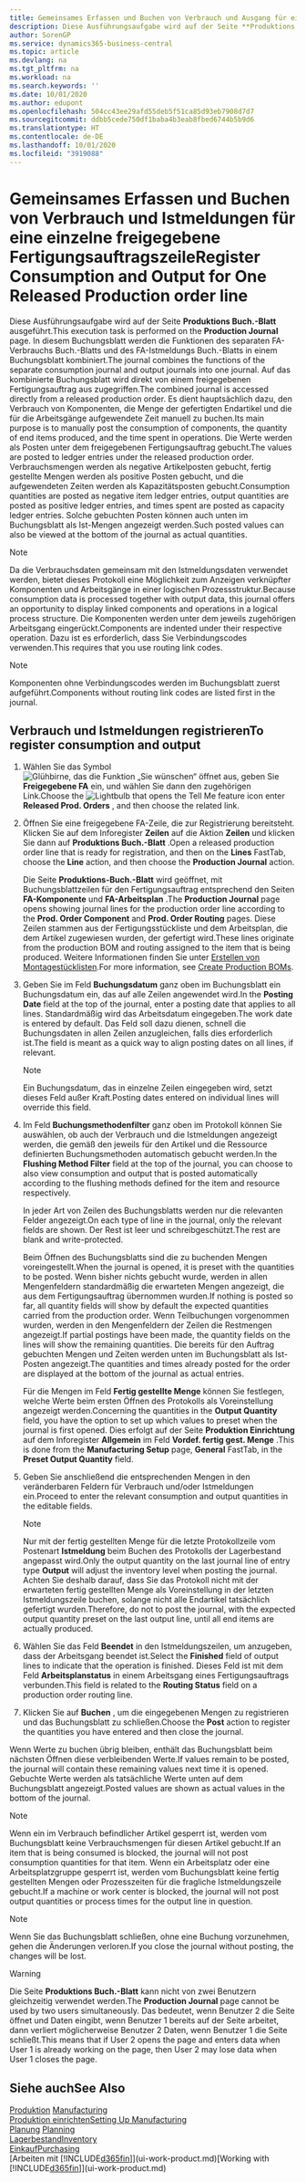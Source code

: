 ```yaml
---
title: Gemeinsames Erfassen und Buchen von Verbrauch und Ausgang für eine einzelne freigegebene Fertigungsauftragszeile | Microsoft Docs
description: Diese Ausführungsaufgabe wird auf der Seite **Produktions Buch.-Blatt** ausgeführt. In diesem Buchungsblatt werden die Funktionen des separaten FA-Verbrauchs Buch.-Blatts und des FA-Istmeldungs Buch.-Blatts in einem Buchungsblatt kombiniert. Auf das kombinierte Buchungsblatt wird direkt von einem freigegebenen Fertigungsauftrag aus zugegriffen. Es dient hauptsächlich dazu, den Verbrauch von Komponenten, die Menge der gefertigten Endartikel und die für die Arbeitsgänge aufgewendete Zeit manuell zu buchen.
author: SorenGP
ms.service: dynamics365-business-central
ms.topic: article
ms.devlang: na
ms.tgt_pltfrm: na
ms.workload: na
ms.search.keywords: ''
ms.date: 10/01/2020
ms.author: edupont
ms.openlocfilehash: 504cc43ee29afd55deb5f51ca85d93eb7908d7d7
ms.sourcegitcommit: ddbb5cede750df1baba4b3eab8fbed6744b5b9d6
ms.translationtype: HT
ms.contentlocale: de-DE
ms.lasthandoff: 10/01/2020
ms.locfileid: "3919088"
---
```

# <a name="register-consumption-and-output-for-one-released-production-order-line"></a><span data-ttu-id="308ee-106">Gemeinsames Erfassen und Buchen von Verbrauch und Istmeldungen für eine einzelne freigegebene Fertigungsauftragszeile</span><span class="sxs-lookup"><span data-stu-id="308ee-106">Register Consumption and Output for One Released Production order line</span></span>
<span data-ttu-id="308ee-107">Diese Ausführungsaufgabe wird auf der Seite **Produktions Buch.-Blatt** ausgeführt.</span><span class="sxs-lookup"><span data-stu-id="308ee-107">This execution task is performed on the **Production Journal** page.</span></span> <span data-ttu-id="308ee-108">In diesem Buchungsblatt werden die Funktionen des separaten FA-Verbrauchs Buch.-Blatts und des FA-Istmeldungs Buch.-Blatts in einem Buchungsblatt kombiniert.</span><span class="sxs-lookup"><span data-stu-id="308ee-108">The journal combines the functions of the separate consumption journal and output journals into one journal.</span></span> <span data-ttu-id="308ee-109">Auf das kombinierte Buchungsblatt wird direkt von einem freigegebenen Fertigungsauftrag aus zugegriffen.</span><span class="sxs-lookup"><span data-stu-id="308ee-109">The combined journal is accessed directly from a released production order.</span></span> <span data-ttu-id="308ee-110">Es dient hauptsächlich dazu, den Verbrauch von Komponenten, die Menge der gefertigten Endartikel und die für die Arbeitsgänge aufgewendete Zeit manuell zu buchen.</span><span class="sxs-lookup"><span data-stu-id="308ee-110">Its main purpose is to manually post the consumption of components, the quantity of end items produced, and the time spent in operations.</span></span> <span data-ttu-id="308ee-111">Die Werte werden als Posten unter dem freigegebenen Fertigungsauftrag gebucht.</span><span class="sxs-lookup"><span data-stu-id="308ee-111">The values are posted to ledger entries under the released production order.</span></span> <span data-ttu-id="308ee-112">Verbrauchsmengen werden als negative Artikelposten gebucht, fertig gestellte Mengen werden als positive Posten gebucht, und die aufgewendeten Zeiten werden als Kapazitätsposten gebucht.</span><span class="sxs-lookup"><span data-stu-id="308ee-112">Consumption quantities are posted as negative item ledger entries, output quantities are posted as positive ledger entries, and times spent are posted as capacity ledger entries.</span></span> <span data-ttu-id="308ee-113">Solche gebuchten Posten können auch unten im Buchungsblatt als Ist-Mengen angezeigt werden.</span><span class="sxs-lookup"><span data-stu-id="308ee-113">Such posted values can also be viewed at the bottom of the journal as actual quantities.</span></span>  

> [!NOTE]  
>  <span data-ttu-id="308ee-114">Da die Verbrauchsdaten gemeinsam mit den Istmeldungsdaten verwendet werden, bietet dieses Protokoll eine Möglichkeit zum Anzeigen verknüpfter Komponenten und Arbeitsgänge in einer logischen Prozessstruktur.</span><span class="sxs-lookup"><span data-stu-id="308ee-114">Because consumption data is processed together with output data, this journal offers an opportunity to display linked components and operations in a logical process structure.</span></span> <span data-ttu-id="308ee-115">Die Komponenten werden unter dem jeweils zugehörigen Arbeitsgang eingerückt.</span><span class="sxs-lookup"><span data-stu-id="308ee-115">Components are indented under their respective operation.</span></span> <span data-ttu-id="308ee-116">Dazu ist es erforderlich, dass Sie Verbindungscodes verwenden.</span><span class="sxs-lookup"><span data-stu-id="308ee-116">This requires that you use routing link codes.</span></span>  

> [!NOTE]  
>  <span data-ttu-id="308ee-117">Komponenten ohne Verbindungscodes werden im Buchungsblatt zuerst aufgeführt.</span><span class="sxs-lookup"><span data-stu-id="308ee-117">Components without routing link codes are listed first in the journal.</span></span>  

## <a name="to-register-consumption-and-output"></a><span data-ttu-id="308ee-118">Verbrauch und Istmeldungen registrieren</span><span class="sxs-lookup"><span data-stu-id="308ee-118">To register consumption and output</span></span>  
1.  <span data-ttu-id="308ee-119">Wählen Sie das Symbol ![Glühbirne, das die Funktion „Sie wünschen“ öffnet](media/ui-search/search_small.png "Was möchten Sie tun?") aus, geben Sie **Freigegebene FA** ein, und wählen Sie dann den zugehörigen Link.</span><span class="sxs-lookup"><span data-stu-id="308ee-119">Choose the ![Lightbulb that opens the Tell Me feature](media/ui-search/search_small.png "Tell me what you want to do") icon enter **Released Prod. Orders** , and then choose the related link.</span></span>  
2.  <span data-ttu-id="308ee-120">Öffnen Sie eine freigegebene FA-Zeile, die zur Registrierung bereitsteht. Klicken Sie auf dem Inforegister **Zeilen** auf die Aktion **Zeilen** und klicken Sie dann auf **Produktions Buch.-Blatt** .</span><span class="sxs-lookup"><span data-stu-id="308ee-120">Open a released production order line that is ready for registration, and then on the **Lines** FastTab, choose the **Line** action, and then choose the **Production Journal** action.</span></span>  

    <span data-ttu-id="308ee-121">Die Seite **Produktions-Buch.-Blatt** wird geöffnet, mit Buchungsblattzeilen für den Fertigungsauftrag entsprechend den Seiten **FA-Komponente** und **FA-Arbeitsplan** .</span><span class="sxs-lookup"><span data-stu-id="308ee-121">The **Production Journal** page opens showing journal lines for the production order line according to the **Prod. Order Component** and **Prod. Order Routing** pages.</span></span> <span data-ttu-id="308ee-122">Diese Zeilen stammen aus der Fertigungsstückliste und dem Arbeitsplan, die dem Artikel zugewiesen wurden, der gefertigt wird.</span><span class="sxs-lookup"><span data-stu-id="308ee-122">These lines originate from the production BOM and routing assigned to the item that is being produced.</span></span> <span data-ttu-id="308ee-123">Weitere Informationen finden Sie unter [Erstellen von Montagestücklisten](production-how-to-create-routings.md).</span><span class="sxs-lookup"><span data-stu-id="308ee-123">For more information, see [Create Production BOMs](production-how-to-create-routings.md).</span></span>  

3.  <span data-ttu-id="308ee-124">Geben Sie im Feld **Buchungsdatum** ganz oben im Buchungsblatt ein Buchungsdatum ein, das auf alle Zeilen angewendet wird.</span><span class="sxs-lookup"><span data-stu-id="308ee-124">In the **Posting Date** field at the top of the journal, enter a posting date that applies to all lines.</span></span> <span data-ttu-id="308ee-125">Standardmäßig wird das Arbeitsdatum eingegeben.</span><span class="sxs-lookup"><span data-stu-id="308ee-125">The work date is entered by default.</span></span> <span data-ttu-id="308ee-126">Das Feld soll dazu dienen, schnell die Buchungsdaten in allen Zeilen anzugleichen, falls dies erforderlich ist.</span><span class="sxs-lookup"><span data-stu-id="308ee-126">The field is meant as a quick way to align posting dates on all lines, if relevant.</span></span>  

    > [!NOTE]  
    >  <span data-ttu-id="308ee-127">Ein Buchungsdatum, das in einzelne Zeilen eingegeben wird, setzt dieses Feld außer Kraft.</span><span class="sxs-lookup"><span data-stu-id="308ee-127">Posting dates entered on individual lines will override this field.</span></span>  

4.  <span data-ttu-id="308ee-128">Im Feld **Buchungsmethodenfilter** ganz oben im Protokoll können Sie auswählen, ob auch der Verbrauch und die Istmeldungen angezeigt werden, die gemäß den jeweils für den Artikel und die Ressource definierten Buchungsmethoden automatisch gebucht werden.</span><span class="sxs-lookup"><span data-stu-id="308ee-128">In the **Flushing Method Filter** field at the top of the journal, you can choose to also view consumption and output that is posted automatically according to the flushing methods defined for the item and resource respectively.</span></span>  

    <span data-ttu-id="308ee-129">In jeder Art von Zeilen des Buchungsblatts werden nur die relevanten Felder angezeigt.</span><span class="sxs-lookup"><span data-stu-id="308ee-129">On each type of line in the journal, only the relevant fields are shown.</span></span> <span data-ttu-id="308ee-130">Der Rest ist leer und schreibgeschützt.</span><span class="sxs-lookup"><span data-stu-id="308ee-130">The rest are blank and write-protected.</span></span>  

    <span data-ttu-id="308ee-131">Beim Öffnen des Buchungsblatts sind die zu buchenden Mengen voreingestellt.</span><span class="sxs-lookup"><span data-stu-id="308ee-131">When the journal is opened, it is preset with the quantities to be posted.</span></span> <span data-ttu-id="308ee-132">Wenn bisher nichts gebucht wurde, werden in allen Mengenfeldern standardmäßig die erwarteten Mengen angezeigt, die aus dem Fertigungsauftrag übernommen wurden.</span><span class="sxs-lookup"><span data-stu-id="308ee-132">If nothing is posted so far, all quantity fields will show by default the expected quantities carried from the production order.</span></span> <span data-ttu-id="308ee-133">Wenn Teilbuchungen vorgenommen wurden, werden in den Mengenfeldern der Zeilen die Restmengen angezeigt.</span><span class="sxs-lookup"><span data-stu-id="308ee-133">If partial postings have been made, the quantity fields on the lines will show the remaining quantities.</span></span> <span data-ttu-id="308ee-134">Die bereits für den Auftrag gebuchten Mengen und Zeiten werden unten im Buchungsblatt als Ist-Posten angezeigt.</span><span class="sxs-lookup"><span data-stu-id="308ee-134">The quantities and times already posted for the order are displayed at the bottom of the journal as actual entries.</span></span>  

    <span data-ttu-id="308ee-135">Für die Mengen im Feld **Fertig gestellte Menge** können Sie festlegen, welche Werte beim ersten Öffnen des Protokolls als Voreinstellung angezeigt werden.</span><span class="sxs-lookup"><span data-stu-id="308ee-135">Concerning the quantities in the **Output Quantity** field, you have the option to set up which values to preset when the journal is first opened.</span></span> <span data-ttu-id="308ee-136">Dies erfolgt auf der Seite **Produktion Einrichtung** auf dem Inforegister **Allgemein** im Feld **Vordef. fertig gest. Menge** .</span><span class="sxs-lookup"><span data-stu-id="308ee-136">This is done from the **Manufacturing Setup** page, **General** FastTab, in the **Preset Output Quantity** field.</span></span>

5.  <span data-ttu-id="308ee-137">Geben Sie anschließend die entsprechenden Mengen in den veränderbaren Feldern für Verbrauch und/oder Istmeldungen ein.</span><span class="sxs-lookup"><span data-stu-id="308ee-137">Proceed to enter the relevant consumption and output quantities in the editable fields.</span></span>  

    > [!NOTE]  
    >  <span data-ttu-id="308ee-138">Nur mit der fertig gestellten Menge für die letzte Protokollzeile vom Postenart **Istmeldung** beim Buchen des Protokolls der Lagerbestand angepasst wird.</span><span class="sxs-lookup"><span data-stu-id="308ee-138">Only the output quantity on the last journal line of entry type **Output** will adjust the inventory level when posting the journal.</span></span> <span data-ttu-id="308ee-139">Achten Sie deshalb darauf, dass Sie das Protokoll nicht mit der erwarteten fertig gestellten Menge als Voreinstellung in der letzten Istmeldungszeile buchen, solange nicht alle Endartikel tatsächlich gefertigt wurden.</span><span class="sxs-lookup"><span data-stu-id="308ee-139">Therefore, do not to post the journal, with the expected output quantity preset on the last output line, until all end items are actually produced.</span></span>  

6.  <span data-ttu-id="308ee-140">Wählen Sie das Feld **Beendet** in den Istmeldungszeilen, um anzugeben, dass der Arbeitsgang beendet ist.</span><span class="sxs-lookup"><span data-stu-id="308ee-140">Select the **Finished** field of output lines to indicate that the operation is finished.</span></span> <span data-ttu-id="308ee-141">Dieses Feld ist mit dem Feld **Arbeitsplanstatus** in einem Arbeitsgang eines Fertigungsauftrags verbunden.</span><span class="sxs-lookup"><span data-stu-id="308ee-141">This field is related to the **Routing Status** field on a production order routing line.</span></span>  
7.  <span data-ttu-id="308ee-142">Klicken Sie auf **Buchen** , um die eingegebenen Mengen zu registrieren und das Buchungsblatt zu schließen.</span><span class="sxs-lookup"><span data-stu-id="308ee-142">Choose the **Post** action to register the quantities you have entered and then close the journal.</span></span>  

<span data-ttu-id="308ee-143">Wenn Werte zu buchen übrig bleiben, enthält das Buchungsblatt beim nächsten Öffnen diese verbleibenden Werte.</span><span class="sxs-lookup"><span data-stu-id="308ee-143">If values remain to be posted, the journal will contain these remaining values next time it is opened.</span></span> <span data-ttu-id="308ee-144">Gebuchte Werte werden als tatsächliche Werte unten auf dem Buchungsblatt angezeigt.</span><span class="sxs-lookup"><span data-stu-id="308ee-144">Posted values are shown as actual values in the bottom of the journal.</span></span>  

> [!NOTE]  
>  <span data-ttu-id="308ee-145">Wenn ein im Verbrauch befindlicher Artikel gesperrt ist, werden vom Buchungsblatt keine Verbrauchsmengen für diesen Artikel gebucht.</span><span class="sxs-lookup"><span data-stu-id="308ee-145">If an item that is being consumed is blocked, the journal will not post consumption quantities for that item.</span></span> <span data-ttu-id="308ee-146">Wenn ein Arbeitsplatz oder eine Arbeitsplatzgruppe gesperrt ist, werden vom Buchungsblatt keine fertig gestellten Mengen oder Prozesszeiten für die fragliche Istmeldungszeile gebucht.</span><span class="sxs-lookup"><span data-stu-id="308ee-146">If a machine or work center is blocked, the journal will not post output quantities or process times for the output line in question.</span></span>  

> [!NOTE]  
>  <span data-ttu-id="308ee-147">Wenn Sie das Buchungsblatt schließen, ohne eine Buchung vorzunehmen, gehen die Änderungen verloren.</span><span class="sxs-lookup"><span data-stu-id="308ee-147">If you close the journal without posting, the changes will be lost.</span></span>  

> [!WARNING]  
>  <span data-ttu-id="308ee-148">Die Seite **Produktions Buch.-Blatt** kann nicht von zwei Benutzern gleichzeitig verwendet werden.</span><span class="sxs-lookup"><span data-stu-id="308ee-148">The **Production Journal** page cannot be used by two users simultaneously.</span></span> <span data-ttu-id="308ee-149">Das bedeutet, wenn Benutzer 2 die Seite öffnet und Daten eingibt, wenn Benutzer 1 bereits auf der Seite arbeitet, dann verliert möglicherweise Benutzer 2 Daten, wenn Benutzer 1 die Seite schließt.</span><span class="sxs-lookup"><span data-stu-id="308ee-149">This means that if User 2 opens the page and enters data when User 1 is already working on the page, then User 2 may lose data when User 1 closes the page.</span></span>  

## <a name="see-also"></a><span data-ttu-id="308ee-150">Siehe auch</span><span class="sxs-lookup"><span data-stu-id="308ee-150">See Also</span></span>  
<span data-ttu-id="308ee-151">[Produktion](production-manage-manufacturing.md)  </span><span class="sxs-lookup"><span data-stu-id="308ee-151">[Manufacturing](production-manage-manufacturing.md)  </span></span>  
[<span data-ttu-id="308ee-152">Produktion einrichten</span><span class="sxs-lookup"><span data-stu-id="308ee-152">Setting Up Manufacturing</span></span>](production-configure-production-processes.md)  
<span data-ttu-id="308ee-153">[Planung](production-planning.md)    </span><span class="sxs-lookup"><span data-stu-id="308ee-153">[Planning](production-planning.md)    </span></span>  
[<span data-ttu-id="308ee-154">Lagerbestand</span><span class="sxs-lookup"><span data-stu-id="308ee-154">Inventory</span></span>](inventory-manage-inventory.md)  
[<span data-ttu-id="308ee-155">Einkauf</span><span class="sxs-lookup"><span data-stu-id="308ee-155">Purchasing</span></span>](purchasing-manage-purchasing.md)  
<span data-ttu-id="308ee-156">[Arbeiten mit [!INCLUDE[d365fin](includes/d365fin_md.md)]](ui-work-product.md)</span><span class="sxs-lookup"><span data-stu-id="308ee-156">[Working with [!INCLUDE[d365fin](includes/d365fin_md.md)]](ui-work-product.md)</span></span>
